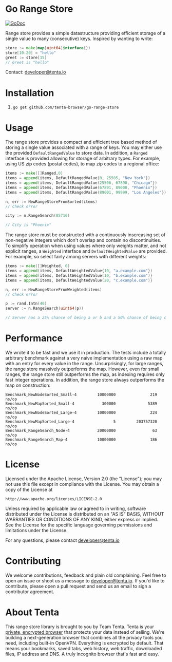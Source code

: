 Go Range Store
==============

[![GoDoc](https://godoc.org/github.com/tenta-browser/go-range-store?status.svg)](https://godoc.org/github.com/tenta-browser/go-range-store)

Range store provides a simple datastructure providing efficient storage of a single value to many (consecutive) keys. Inspired by wanting to write:

```go
store := make(map[uint64]interface{})
store[10:20] = "hello"
greet := store[15]
// Greet is "hello"
```

Contact: developer@tenta.io

Installation
============

1. `go get github.com/tenta-browser/go-range-store`

Usage
=====

The range store provides a compact and efficient tree based method of storing a single value associated with a range of keys. You may
either use the provided `DefaultRangedValue` to store data. In addition, a `Ranged` interface is provided allowing for storage of
arbitrary types. For example, using US zip codes (postal codes), to map zip codes to a regional office:

```go
items := make([]Ranged,0)
items = append(items, DefaultRangedValue{0, 25505, "New York"})
items = append(items, DefaultRangedValue(25506, 67890, "Chicago"})
items = append(items, DefaultRangedValue(67891, 89000, "Phoenix"})
items = append(items, DefaultRangedValue(89001, 99999, "Los Angeles"})

n, err := NewRangeStoreFromSorted(items)
// Check error

city := n.RangeSearch(85716)

// City is "Phoenix"
```

The range store must be constructed with a continuously inscreasing set of non-negative integers which don't overlap and contain
no discontinuities. To simplify operation when using values where only weights matter, and not explicit ranges, a `Weighted` interface
and `DefaultWeightedValue` are provided. For example, so select fairly among servers with different weights:

```go
items := make([]Weighted, 0)
items = append(items, DefaultWeightedValue{10, "a.example.com"})
items = append(items, DefaultWeightedValue(10, "b.example.com")}
items = append(items, DefaultWeightedValue(20, "c.example.com")}

n, err := NewRangeStoreFromWeighted(items)
// Check error

p := rand.Intn(40)
server := n.RangeSearch(uint64(p))

// Server has a 25% chance of being a or b and a 50% chance of being c
```

Performance
===========

We wrote it to be fast and we use it in production. The tests include a totally arbitrary benchmark against a very naive implementation using
a raw map with an entry for every value in the range. Unsurprisingly, for large ranges, the range store massively outperforms the map. However,
even for small ranges, the range store still outperforms the map, as indexing requires only fast integer operations. In addition, the range store
always outperforms the map on construction:

```
Benchmark_NewNodeSorted_Small-4         10000000               219 ns/op
Benchmark_NewMapSorted_Small-4            300000              5389 ns/op
Benchmark_NewNodeSorted_Large-4         10000000               224 ns/op
Benchmark_NewMapSorted_Large-4                 5         203757320 ns/op
Benchmark_RangeSearch_Node-4            20000000                63 ns/op
Benchmark_RangeSearch_Map-4             10000000               186 ns/op
```

License
=======

Licensed under the Apache License, Version 2.0 (the "License");
you may not use this file except in compliance with the License.
You may obtain a copy of the License at

    http://www.apache.org/licenses/LICENSE-2.0

Unless required by applicable law or agreed to in writing, software
distributed under the License is distributed on an "AS IS" BASIS,
WITHOUT WARRANTIES OR CONDITIONS OF ANY KIND, either express or implied.
See the License for the specific language governing permissions and
limitations under the License.

For any questions, please contact developer@tenta.io

Contributing
============

We welcome contributions, feedback and plain old complaining. Feel free to open
an issue or shoot us a message to developer@tenta.io. If you'd like to contribute,
please open a pull request and send us an email to sign a contributor agreement.

About Tenta
===========

This range store library is brought to you by Team Tenta. Tenta is your [private, encrypted browser](https://tenta.com) that protects your data instead of selling. We're building a next-generation browser that combines all the privacy tools you need, including built-in OpenVPN. Everything is encrypted by default. That means your bookmarks, saved tabs, web history, web traffic, downloaded files, IP address and DNS. A truly incognito browser that's fast and easy.
